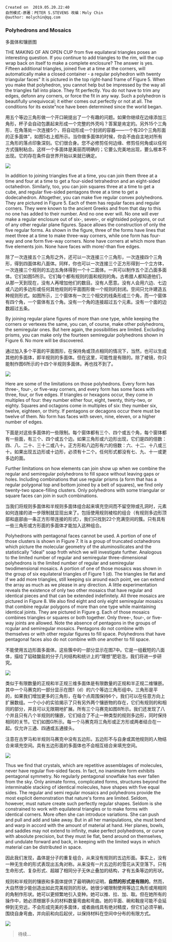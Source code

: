 ```
Created on  2019.05.20.22:40
自然模式-原著：PETER S.STEVENS 改编：Moly Chin
@author: molychin@qq.com
```


### Polyhedrons and Mosaics
多面体和镶嵌图

THE MAKING OF AN OPEN CUP from five equilateral triangles poses an interesting question. If you continue to add triangles to the rim, will the cup wrap back on itself to make a complete enclosure? The answer is yes. Fifteen additional triangles, joined five at a time at the corners, will automatically make a closed container - a regular polyhedron with twenty triangular faces" It is pictured in the top right-hand frame of Figure 5. When you make that polyhedron, you cannot help but be impressed by the way all the triangles fall into place. They fit perfectly. You do not have to trim any edges, defonn any corners, or force the fit in any way. Such a polyhedron is beautifully unequivocal; it either comes out perfectly or not at all. The conditions for its existe"nce have been determined since the world began.

用五个等边三角形做一个开口碗提出了一个有趣的问题。如果你继续在边缘添加三角形，杯子会自动包裹起来形成一个完整的外壳吗？答案是肯定的。另外15个三角形，在角落处一次连接5个，将自动形成一个封闭的容器——一个有20个三角形面的正多面体”，如图5右上框所示。当你做多面体的时候，你会不由自主地对所有三角形的落点印象深刻。它们很合身。您不必修剪任何边缘、修剪任何角或以任何方式强制粘合。这样一个多面体是美丽而明确的；它要么完美地出现，要么根本不出现。它的存在条件自世界开始以来就已确定。

![](res/p1/p007.png)

In addition to joining triangles five at a time, you can join them three at a time and four at a time to get a four-sided tetrahedron and an eight-sided octahedron. Similarly, too, you can join squares three at a time to get a cube, and regular five-sided pentagons three at a time to get a dodecahedron. Altogether, you can make five regular convex polyhedrons. They are pictured in Figure 5. Each of them has regular faces and regular corners. They were known to the ancient Greeks and from that day to this no one has added to their number. And no one ever will. No one will ever make a regular enclosure out of six-, seven-, or eightsided polygons, or out of any other regular plane figures. Space allows the construction of only the five regular forms. As shown in the figure, three of the forms have lines that meet three at a time to make three-way corners, while one form has four-way and one form five-way corners. None have corners at which more than five elements join. None have faces with more/-than five edges.

除了一次连接五个三角形之外，还可以一次连接三个三角形，一次连接四个三角形，得到四面体和八面体。同样，你也可以一次连接三个正方形得到一个立方体，一次连接三个规则的五边五角体得到一个十二面体。一共可以制作五个正凸面多面体。它们如图5所示。它们每个都有规则的面和规则的角。古希腊人都知道他们，从那一天到现在，没有人再增加他们的数目。没有人愿意。没有人会用六边、七边或八边的多边形或任何其他规则的平面图形做一个规则的封闭。空间只允许建造五种规则形式。如图所示，三个窗体有一次三个相交的线条形成三个角，而一个窗体有四个角，一个窗体有五个角。没有一个角的连接超过五个元素。没有一个面的边数超过五条。


By joining regular plane figures of more than one type, while keeping the corners or vertexes the same, you can, of course, make other polyhedrons, the semiregular ones. But here again, the possibilities are limited. Excluding prisms, you can make only the fourteen semiregular polyhedrons shown in Figure 6. No more will be discovered.

通过加入多个平面的平面图形，在保持角或顶点相同的情况下，当然，也可以生成其他的多面体，即半规则的多面体。但在这里，可能性是有限的。除了棱镜，你只能制作图6所示的十四个半规则多面体。再也找不到了。

![](res/p1/p008.png)

Here are some of the limitations on those polyhedrons. Every form has three-, four-, or five-way corners, and every form has some faces with three, four, or five edges. If triangles or hexagons occur, they come in multiples of four: they number either four, eight, twenty, thirty-two, or eighty. Squares and octagons come in multiples of six: they number six, twelve, eighteen, or thirty. If pentagons or decagons occur there must be twelve of them. No form has faces with seven, nine, eleven, or a higher number of edges.

下面是对这些多面体的一些限制。每个窗体都有三个、四个或五个角，每个窗体都有一些面，有三个、四个或五个边。如果三角形或六边形出现，它们是四的倍数：四、八、二十、三十二或八十。正方形和八边形有六的倍数：六、十二、十八或三十。如果出现五边形或十边形，必须有十二个。任何形式都没有七、九、十一或更多边的面。

Further limitations on how elements can join show up when we combine the regular and semiregular polyhedrons to fill space without leaving gaps or holes.
Including combinations that use regular prisms (a form that has a regular polygonal top and bottom joined by a belt of squares), we find only twenty-two space-filling clusters. Only polyhedrons with some triangular or square faces can join in such combinations.

当我们将规则多面体和半规则多面体组合起来填充空间而不留空隙或孔洞时，元素如何连接的进一步限制就显现出来了。包括使用规则棱柱的组合（有规则多边形顶部和底部由一条正方形带连接的形式），我们只找到22个充满空间的簇。只有具有一些三角形或方形面的多面体才能加入这种组合。

Polyhedrons with pentagonal faces cannot be used. A portion of one of those clusters is shown in Figure 7. It is a group of truncated octahedrons which picture the molecular geometry of the aluminosilicates and the statistically "ideal" soap froth which we will investigate further.
Analogous to the limited number of regular and semiregular three-dimensional polyhedrons is the limited number of regular and semiregular twodimensional mosaics. A portion of one of those mosaics was shown in the group of six equilateral triangles of Figure 1 (d). The triangles lie flat and if we add more triangles, still keeping six around each point, we can extend the array as much as we please in any direction. A little experimentation reveals the existence of only two other mosaics that have regular and identical pieces and that can be extended indefinitely. All three mosaics are pictured in Figure 8. We also find eight and only eight semiregular mosaics that combine regular polygons of more than one type while maintaining identical joints. They are pictured in Figure g. Each of those mosaics combines triangles or squares or both together. Only three-, four-, or five-way joints are allowed.
Note the absence of pentagons in the groups of rcgular and semiregular mosaics. Pentagons do not combine with themselves or with other regular figures to fill space. Polyhedrons that have pentagonal faces also do not combine with one another to fill space.

不能使用五边形面多面体。这些簇中的一部分显示在图7中。它是一组截短的八面体，描绘了铝硅酸盐的分子几何结构和统计上的“理想”肥皂泡，我们将进一步研究。

![](res/p1/p009.png)

类似于有限数量的正规和半正规三维多面体是有限数量的正规和半正规二维镶嵌。其中一个马赛克的一部分显示在图1（d）的六个等边三角形组中。三角形是平的，如果我们增加更多的三角形，在每个点周围保持6个，我们可以在任意方向上扩展数组。一个小小的实验揭示了只有另外两个镶嵌物的存在，它们有规则的和相同的部分，并且可以无限期地扩展。所有三个马赛克如图8所示。我们还发现了八个并且只有八个半规则的镶嵌，它们结合了不止一种类型的规则多边形，同时保持相同的关节。它们如图G所示。每一个马赛克将三角形或正方形或两者结合在一起。仅允许三通、四通或五通接头。

注意在古罗马和半规则马赛克中没有五边形。五边形不与自身或其他规则的人物结合来填充空间。具有五边形面的多面体也不会相互结合来填充空间。

![](res/p1/p010.png)

Thus we find that crystals, which are repetitive assemblages of molecules, never have regular five-sided faces. In fact, no inanimate form exhibits pentagonal symmetry. No regularly pentagonal snowflake has ever fallen from the sky. Only animate forms, complicated forms, structures beyond the interminable stacking of identical molecules, have shapes with five equal sides.
The regular and semi regular mosaics and polyhedrons provide the most explicit demonstration that nature's forms are limited. Seldom, however, must nature create such perfectly regular shapes. Seldom is she constrained to work with equilateral triangles or to make forms with identical corners. More often she can introduce variations. She can push and pull and add and take away. But in all her manipulations, she must bend and warp in accord with the amount of material at hand. Her planes, bowls, and saddles may not extend to infinity, make perfect polyhedrons, or curve with absolute precision, but they must lie flat, bend around on themselves, and undulate forward and back, in keeping with the limited ways in which material can be distributed in space.

因此我们发现，晶体是分子的重复组合，从来没有规则的五边形面。事实上，没有一种无生命的形式表现出五角对称。从来没有一片五边形的雪花从天空落下。只有生命形式、复杂形式、超越了相同分子无休止叠加的结构，才有五条等边的形状。

规则和半规则的镶嵌和多面体提供了最明确的证明，**自然的形式是有限的**。然而，大自然很少能创造出如此完美规则的形状。她很少被限制使用等边三角形或用相同的角制作形状。她可以更频繁地引入变种。她可以推、拉、加、取。但在她所有的操作中，她必须根据手头的材料数量弯曲和弯曲。她的平面、碗和鞍座可能不会延伸到无穷远，不会形成完美的多面体，或者曲线具有绝对精度，但它们必须平躺，围绕自身弯曲，并向前和向后起伏，以保持材料在空间中分布的有限方式。

![](res/p1/p011.png)


>待续...
